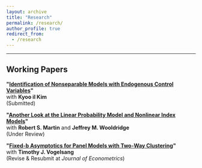 ```yaml
---
layout: archive
title: "Research"
permalink: /research/
author_profile: true
redirect_from:
  - /research
---
```



<hr>

## Working Papers
**"[Identification of Nonseparable Models with Endogenous Control Variables](https://arxiv.org/abs/2401.14395)"**\
with **Kyoo il Kim**\
(Submitted)

 **"[Another Look at the Linear Probability Model and Nonlinear Index Models](https://arxiv.org/abs/2308.15338)"**\
 with **Robert S. Martin** and **Jeffrey M. Wooldridge**\
(Under Review)


 **"[Fixed-b Asymptotics for Panel Models with Two-Way Clustering](https://arxiv.org/abs/2309.08707)"**\
with **Timothy J. Vogelsang**\
(Revise & Resubmit at *Journal of Econometrics*)
